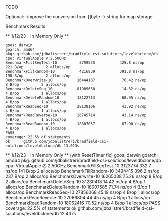 TODO


Optional:
-improve the conversion from []byte -> string for map storage



Benchmark Results

** 1/12/23 - In Memory Only **

    goos: darwin
    goarch: amd64
    pkg: github.com/jdbalistreri/bradfield-csi-solutions/leveldbclone/db
    cpu: VirtualApple @ 2.50GHz
    BenchmarkFillSeqTest-10     	 3759535	       425.8 ns/op	     221 B/op	       2 allocs/op
    BenchmarkFillRandom-10      	 4216839	       391.8 ns/op	     198 B/op	       2 allocs/op
    BenchmarkOverwrite-10       	16444137	        76.42 ns/op	       8 B/op	       2 allocs/op
    BenchmarkDeleteSeq-10       	81909630	        14.32 ns/op	       4 B/op	       1 allocs/op
    BenchmarkDeleteRandom-10    	18122713	        68.95 ns/op	       4 B/op	       1 allocs/op
    BenchmarkReadSeq-10         	28138106	        43.92 ns/op	       4 B/op	       1 allocs/op
    BenchmarkReadReverse-10     	26745714	        43.14 ns/op	       4 B/op	       1 allocs/op
    BenchmarkReadRandom-10      	18807057	        67.90 ns/op	       4 B/op	       1 allocs/op
    PASS
    coverage: 22.5% of statements
    ok  	github.com/jdbalistreri/bradfield-csi-solutions/leveldbclone/db	13.013s


** 1/12/23 - In Memory Only ** (with ResetTimer fix)
    goos: darwin
    goarch: amd64
    pkg: github.com/jdbalistreri/bradfield-csi-solutions/leveldbclone/db
    cpu: VirtualApple @ 2.50GHz
    BenchmarkFillSeqTest-10     	 3123774	       332.7 ns/op	     141 B/op	       2 allocs/op
    BenchmarkFillRandom-10      	 3494415	       396.2 ns/op	     237 B/op	       2 allocs/op
    BenchmarkOverwrite-10       	16265038	        75.26 ns/op	       8 B/op	       2 allocs/op
    BenchmarkDeleteSeq-10       	81230418	        14.42 ns/op	       4 B/op	       1 allocs/op
    BenchmarkDeleteRandom-10    	18007585	        71.74 ns/op	       4 B/op	       1 allocs/op
    BenchmarkReadSeq-10         	27856068	        45.19 ns/op	       4 B/op	       1 allocs/op
    BenchmarkReadReverse-10     	27066804	        44.45 ns/op	       4 B/op	       1 allocs/op
    BenchmarkReadRandom-10      	18062416	        70.52 ns/op	       4 B/op	       1 allocs/op
    PASS
    coverage: 22.5% of statements
ok  	github.com/jdbalistreri/bradfield-csi-solutions/leveldbclone/db	12.437s